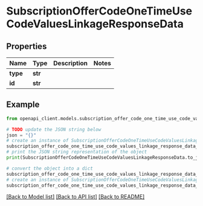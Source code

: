 # SubscriptionOfferCodeOneTimeUseCodeValuesLinkageResponseData


## Properties

Name | Type | Description | Notes
------------ | ------------- | ------------- | -------------
**type** | **str** |  | 
**id** | **str** |  | 

## Example

```python
from openapi_client.models.subscription_offer_code_one_time_use_code_values_linkage_response_data import SubscriptionOfferCodeOneTimeUseCodeValuesLinkageResponseData

# TODO update the JSON string below
json = "{}"
# create an instance of SubscriptionOfferCodeOneTimeUseCodeValuesLinkageResponseData from a JSON string
subscription_offer_code_one_time_use_code_values_linkage_response_data_instance = SubscriptionOfferCodeOneTimeUseCodeValuesLinkageResponseData.from_json(json)
# print the JSON string representation of the object
print(SubscriptionOfferCodeOneTimeUseCodeValuesLinkageResponseData.to_json())

# convert the object into a dict
subscription_offer_code_one_time_use_code_values_linkage_response_data_dict = subscription_offer_code_one_time_use_code_values_linkage_response_data_instance.to_dict()
# create an instance of SubscriptionOfferCodeOneTimeUseCodeValuesLinkageResponseData from a dict
subscription_offer_code_one_time_use_code_values_linkage_response_data_from_dict = SubscriptionOfferCodeOneTimeUseCodeValuesLinkageResponseData.from_dict(subscription_offer_code_one_time_use_code_values_linkage_response_data_dict)
```
[[Back to Model list]](../README.md#documentation-for-models) [[Back to API list]](../README.md#documentation-for-api-endpoints) [[Back to README]](../README.md)


